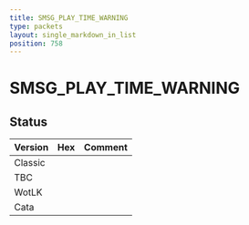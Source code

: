 ```yaml
---
title: SMSG_PLAY_TIME_WARNING
type: packets
layout: single_markdown_in_list
position: 758
---
```


# SMSG_PLAY_TIME_WARNING

## Status

Version | Hex | Comment
---------- | ---------- | ---------- 
Classic |  |  
TBC |  |  
WotLK |  |  
Cata |  |  
